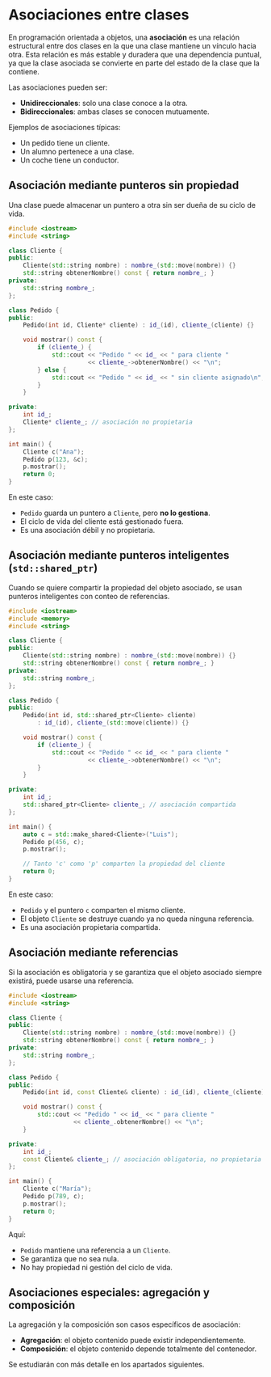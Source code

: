 # Asociaciones entre clases

En programación orientada a objetos, una **asociación** es una relación estructural entre dos clases en la que una clase mantiene un vínculo hacia otra. Esta relación es más estable y duradera que una dependencia puntual, ya que la clase asociada se convierte en parte del estado de la clase que la contiene.

Las asociaciones pueden ser:

* **Unidireccionales**: solo una clase conoce a la otra.
* **Bidireccionales**: ambas clases se conocen mutuamente.

Ejemplos de asociaciones típicas:

* Un pedido tiene un cliente.
* Un alumno pertenece a una clase.
* Un coche tiene un conductor.

## Asociación mediante punteros sin propiedad

Una clase puede almacenar un puntero a otra sin ser dueña de su ciclo de vida.

```cpp
#include <iostream>
#include <string>

class Cliente {
public:
    Cliente(std::string nombre) : nombre_(std::move(nombre)) {}
    std::string obtenerNombre() const { return nombre_; }
private:
    std::string nombre_;
};

class Pedido {
public:
    Pedido(int id, Cliente* cliente) : id_(id), cliente_(cliente) {}

    void mostrar() const {
        if (cliente_) {
            std::cout << "Pedido " << id_ << " para cliente " 
                      << cliente_->obtenerNombre() << "\n";
        } else {
            std::cout << "Pedido " << id_ << " sin cliente asignado\n";
        }
    }

private:
    int id_;
    Cliente* cliente_; // asociación no propietaria
};

int main() {
    Cliente c("Ana");
    Pedido p(123, &c);
    p.mostrar();
    return 0;
}
```

En este caso:

* `Pedido` guarda un puntero a `Cliente`, pero **no lo gestiona**.
* El ciclo de vida del cliente está gestionado fuera.
* Es una asociación débil y no propietaria.

## Asociación mediante punteros inteligentes (`std::shared_ptr`)

Cuando se quiere compartir la propiedad del objeto asociado, se usan punteros inteligentes con conteo de referencias.

```cpp
#include <iostream>
#include <memory>
#include <string>

class Cliente {
public:
    Cliente(std::string nombre) : nombre_(std::move(nombre)) {}
    std::string obtenerNombre() const { return nombre_; }
private:
    std::string nombre_;
};

class Pedido {
public:
    Pedido(int id, std::shared_ptr<Cliente> cliente) 
        : id_(id), cliente_(std::move(cliente)) {}

    void mostrar() const {
        if (cliente_) {
            std::cout << "Pedido " << id_ << " para cliente " 
                      << cliente_->obtenerNombre() << "\n";
        }
    }

private:
    int id_;
    std::shared_ptr<Cliente> cliente_; // asociación compartida
};

int main() {
    auto c = std::make_shared<Cliente>("Luis");
    Pedido p(456, c);
    p.mostrar();

    // Tanto 'c' como 'p' comparten la propiedad del cliente
    return 0;
}
```

En este caso:

* `Pedido` y el puntero `c` comparten el mismo cliente.
* El objeto `Cliente` se destruye cuando ya no queda ninguna referencia.
* Es una asociación propietaria compartida.

## Asociación mediante referencias

Si la asociación es obligatoria y se garantiza que el objeto asociado siempre existirá, puede usarse una referencia.

```cpp
#include <iostream>
#include <string>

class Cliente {
public:
    Cliente(std::string nombre) : nombre_(std::move(nombre)) {}
    std::string obtenerNombre() const { return nombre_; }
private:
    std::string nombre_;
};

class Pedido {
public:
    Pedido(int id, const Cliente& cliente) : id_(id), cliente_(cliente) {}

    void mostrar() const {
        std::cout << "Pedido " << id_ << " para cliente " 
                  << cliente_.obtenerNombre() << "\n";
    }

private:
    int id_;
    const Cliente& cliente_; // asociación obligatoria, no propietaria
};

int main() {
    Cliente c("María");
    Pedido p(789, c);
    p.mostrar();
    return 0;
}
```

Aquí:

* `Pedido` mantiene una referencia a un `Cliente`.
* Se garantiza que no sea nula.
* No hay propiedad ni gestión del ciclo de vida.

## Asociaciones especiales: agregación y composición

La agregación y la composición son casos específicos de asociación:

* **Agregación**: el objeto contenido puede existir independientemente.
* **Composición**: el objeto contenido depende totalmente del contenedor.

Se estudiarán con más detalle en los apartados siguientes.

